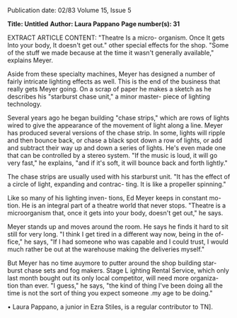 Publication date: 02/83
Volume 15, Issue 5

**Title: Untitled**
**Author: Laura Pappano**
**Page number(s): 31**

EXTRACT ARTICLE CONTENT:
"Theatre Is a micro-
organism. Once It gets Into 
your body, It doesn't get 
out." 
other special effects for the shop. 
"Some of the stuff we made because at 
the time it wasn't generally available," 
explains Meyer. 

Aside from these specialty machines, 
Meyer has designed a number of fairly 
intricate lighting effects as well. This is 
the end of the business that really gets 
Meyer going. On a scrap of paper he 
makes a sketch as he describes his 
"starburst chase unit," a minor master-
piece of lighting technology. 

Several years ago he began building 
"chase strips," which are rows of lights 
wired to give the appearance of the 
movement of light along a line. Meyer 
has produced several versions of the 
chase strip. In some, lights will ripple 
and then bounce back, or chase a black 
spot down a row of lights, or add and 
subtract their way up and down a 
series of lights. He's even made one 
that can be controlled by a stereo 
system. "If the music is loud, it will go 
very fast," he explains, "and if it's soft, 
it will bounce back and forth lightly." 

The chase strips are usually used with 
his starburst unit. "It has the effect of a 
circle of light, expanding and contrac-
ting. It is like a propeller spinning." 

Like so many of his lighting inven-
tions, Ed Meyer keeps in constant mo-
tion. He is an integral part of a theatre 
world that never stops. "Theatre is a 
microorganism that, once it gets into 
your body, doesn't get out," he says. 

Meyer stands up and moves around 
the room. He says he finds it hard to sit 
still for very long. "I think I get tired in 
a different way now, being in the of-
fice," he says, "If I had someone who 
was capable and I could trust, I would 
much rather be out at the warehouse 
making the deliveries myself." 

But Meyer has no time auymore to 
putter around the shop building star-
burst chase sets and fog makers. Stage 
L ighting Rental Service, which only 
last month bought out its only local 
competitor, will need more organiza-
tion than ever. "I guess," he says, "the 
kind of thing I've been doing all the 
time is not the sort of thing you expect 
someone .my age to be doing." 

• 
Laura Pappano, a junior in Ezra Stiles, is a 
regular contributor to TN].